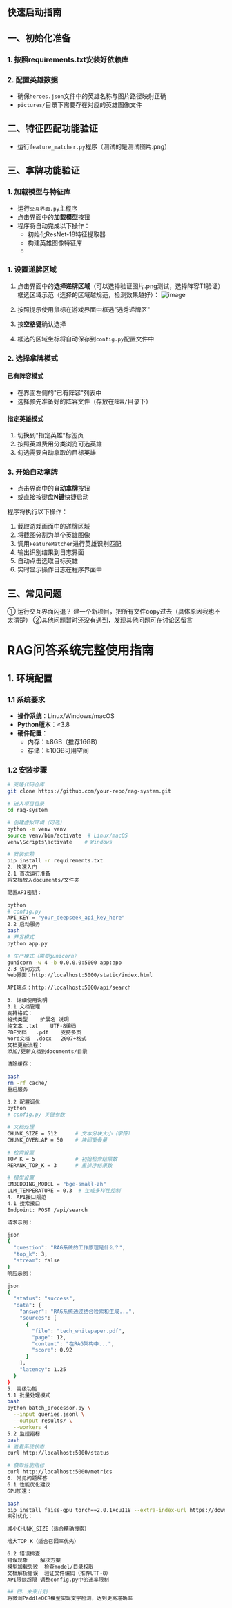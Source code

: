 ## 快速启动指南

## 一、初始化准备

### 1. 按照requirements.txt安装好依赖库

### 2. 配置英雄数据
- 确保`heroes.json`文件中的英雄名称与图片路径映射正确
- `pictures/`目录下需要存在对应的英雄图像文件

## 二、特征匹配功能验证
- 运行`feature_matcher.py`程序（测试的是测试图片.png）

## 三、拿牌功能验证

### 1. 加载模型与特征库
- 运行`交互界面.py`主程序
- 点击界面中的**加载模型**按钮
- 程序将自动完成以下操作：
  - 初始化ResNet-18特征提取器
  - 构建英雄图像特征库
  - 
### 1. 设置递牌区域
1. 点击界面中的**选择递牌区域**（可以选择验证图片.png测试，选择阵容T1验证）
   框选区域示范（选择的区域越规范，检测效果越好）：
   ![image](https://github.com/user-attachments/assets/f9b554b8-d76e-4153-81fa-02dbbcc5dbaa)

3. 按照提示使用鼠标在游戏界面中框选"选秀递牌区"
4. 按**空格键**确认选择
5. 框选的区域坐标将自动保存到`config.py`配置文件中


### 2. 选择拿牌模式

#### 已有阵容模式
- 在界面左侧的"已有阵容"列表中
- 选择预先准备好的阵容文件（存放在`阵容/`目录下）

#### 指定英雄模式
1. 切换到"指定英雄"标签页
2. 按照英雄费用分类浏览可选英雄
3. 勾选需要自动拿取的目标英雄

### 3. 开始自动拿牌
- 点击界面中的**自动拿牌**按钮
- 或直接按键盘**N键**快捷启动

程序将执行以下操作：
1. 截取游戏画面中的递牌区域
2. 将截图分割为单个英雄图像
3. 调用`FeatureMatcher`进行英雄识别匹配
4. 输出识别结果到日志界面
5. 自动点击选取目标英雄
6. 实时显示操作日志在程序界面中

## 三、常见问题
① 运行交互界面闪退？
建一个新项目，把所有文件copy过去（具体原因我也不太清楚）
②其他问题暂时还没有遇到，发现其他问题可在讨论区留言







# RAG问答系统完整使用指南

## 1. 环境配置

### 1.1 系统要求
- **操作系统**：Linux/Windows/macOS
- **Python版本**：≥3.8
- **硬件配置**：
  - 内存：≥8GB（推荐16GB）
  - 存储：≥10GB可用空间

### 1.2 安装步骤
```bash
# 克隆代码仓库
git clone https://github.com/your-repo/rag-system.git

# 进入项目目录
cd rag-system

# 创建虚拟环境（可选）
python -m venv venv
source venv/bin/activate  # Linux/macOS
venv\Scripts\activate    # Windows

# 安装依赖
pip install -r requirements.txt
2. 快速入门
2.1 首次运行准备
将文档放入documents/文件夹

配置API密钥：

python
# config.py
API_KEY = "your_deepseek_api_key_here"
2.2 启动服务
bash
# 开发模式
python app.py

# 生产模式（需要gunicorn）
gunicorn -w 4 -b 0.0.0.0:5000 app:app
2.3 访问方式
Web界面：http://localhost:5000/static/index.html

API端点：http://localhost:5000/api/search

3. 详细使用说明
3.1 文档管理
支持格式：
格式类型	扩展名	说明
纯文本	.txt	UTF-8编码
PDF文档	.pdf	支持多页
Word文档	.docx	2007+格式
文档更新流程：
添加/更新文档到documents/目录

清除缓存：

bash
rm -rf cache/
重启服务

3.2 配置调优
python
# config.py 关键参数

# 文档处理
CHUNK_SIZE = 512      # 文本分块大小（字符）
CHUNK_OVERLAP = 50    # 块间重叠量

# 检索设置
TOP_K = 5             # 初始检索结果数
RERANK_TOP_K = 3      # 重排序结果数

# 模型设置
EMBEDDING_MODEL = "bge-small-zh"
LLM_TEMPERATURE = 0.3  # 生成多样性控制
4. API接口规范
4.1 搜索接口
Endpoint: POST /api/search

请求示例：

json
{
  "question": "RAG系统的工作原理是什么？",
  "top_k": 3,
  "stream": false
}
响应示例：

json
{
  "status": "success",
  "data": {
    "answer": "RAG系统通过结合检索和生成...",
    "sources": [
      {
        "file": "tech_whitepaper.pdf",
        "page": 12,
        "content": "在RAG架构中...",
        "score": 0.92
      }
    ],
    "latency": 1.25
  }
}
5. 高级功能
5.1 批量处理模式
bash
python batch_processor.py \
  --input queries.jsonl \
  --output results/ \
  --workers 4
5.2 监控指标
bash
# 查看系统状态
curl http://localhost:5000/status

# 获取性能指标
curl http://localhost:5000/metrics
6. 常见问题解答
6.1 性能优化建议
GPU加速：

bash
pip install faiss-gpu torch==2.0.1+cu118 --extra-index-url https://download.pytorch.org/whl/cu118
索引优化：

减小CHUNK_SIZE（适合精确搜索）

增大TOP_K（适合召回率优先）

6.2 错误排查
错误现象	解决方案
模型加载失败	检查model/目录权限
文档解析错误	验证文件编码（推荐UTF-8）
API限额超限	调整config.py中的速率限制

## 四、未来计划
将微调PaddleOCR模型实现文字检测，达到更高准确率
